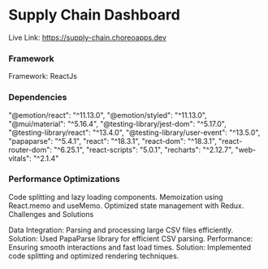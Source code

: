 # Supply Chain Dashboard

Live Link: https://supply-chain.choreoapps.dev

### Framework
Framework: ReactJs

### Dependencies
"@emotion/react": "^11.13.0",
"@emotion/styled": "^11.13.0",
"@mui/material": "^5.16.4",
"@testing-library/jest-dom": "^5.17.0",
"@testing-library/react": "^13.4.0",
"@testing-library/user-event": "^13.5.0",
"papaparse": "^5.4.1",
"react": "^18.3.1",
"react-dom": "^18.3.1",
"react-router-dom": "^6.25.1",
"react-scripts": "5.0.1",
"recharts": "^2.12.7",
"web-vitals": "^2.1.4"


### Performance Optimizations

Code splitting and lazy loading components.
Memoization using React.memo and useMemo.
Optimized state management with Redux.
Challenges and Solutions

Data Integration: Parsing and processing large CSV files efficiently.
Solution: Used PapaParse library for efficient CSV parsing.
Performance: Ensuring smooth interactions and fast load times.
Solution: Implemented code splitting and optimized rendering techniques.


